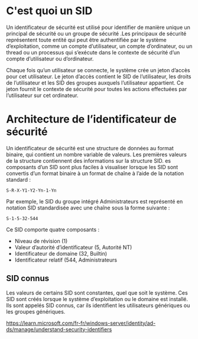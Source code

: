 # C'est quoi un SID

Un identificateur de sécurité est utilisé pour identifier de manière unique un principal de sécurité ou un groupe de sécurité .Les principaux de sécurité représentent toute entité qui peut être authentifiée par le système d’exploitation, comme un compte d’utilisateur, un compte d’ordinateur, ou un thread ou un processus qui s’exécute dans le contexte de sécurité d’un compte d’utilisateur ou d’ordinateur.

Chaque fois qu’un utilisateur se connecte, le système crée un jeton d’accès pour cet utilisateur. Le jeton d’accès contient le SID de l’utilisateur, les droits de l’utilisateur et les SID des groupes auxquels l’utilisateur appartient. Ce jeton fournit le contexte de sécurité pour toutes les actions effectuées par l’utilisateur sur cet ordinateur.

# Architecture de l’identificateur de sécurité

Un identificateur de sécurité est une structure de données au format binaire, qui contient un nombre variable de valeurs. Les premières valeurs de la structure contiennent des informations sur la structure SID.
es composants d’un SID sont plus faciles à visualiser lorsque les SID sont convertis d’un format binaire à un format de chaîne à l’aide de la notation standard :

`S-R-X-Y1-Y2-Yn-1-Yn`

Par exemple, le SID du groupe intégré Administrateurs est représenté en notation SID standardisée avec une chaîne sous la forme suivante :

`S-1-5-32-544`

Ce SID comporte quatre composants :

- Niveau de révision (1)
- Valeur d’autorité d’identificateur (5, Autorité NT)
- Identificateur de domaine (32, Builtin)
- Identificateur relatif (544, Administrateurs

## SID connus

Les valeurs de certains SID sont constantes, quel que soit le système. Ces SID sont créés lorsque le système d’exploitation ou le domaine est installé. Ils sont appelés SID connus, car ils identifient les utilisateurs génériques ou les groupes génériques.


https://learn.microsoft.com/fr-fr/windows-server/identity/ad-ds/manage/understand-security-identifiers